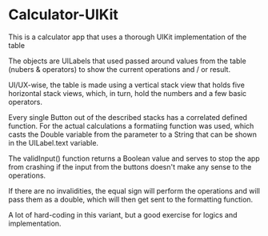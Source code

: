 # Calculator-UIKit
This is a calculator app that uses a thorough UIKit implementation of the table

The objects are UILabels that used passed around values from the table (nubers & operators) to show the current operations and / or result.

UI/UX-wise, the table is made using a vertical stack view that holds five horizontal stack views, which, in turn, hold the numbers and a few basic operators.

Every single Button out of the described stacks has a correlated defined function. For the actual calculations a formatiing function was used, which casts the Double variable from the parameter to a String that can be shown in the UILabel.text variable. 

The validInput() function returns a Boolean value and serves to stop the app from crashing if the input from the buttons doesn't make any sense to the operations.

If there are no invalidities, the equal sign will perform the operations and will pass them as a double, which will then get sent to the formatting function. 

A lot of hard-coding in this variant, but a good exercise for logics and implementation. 

